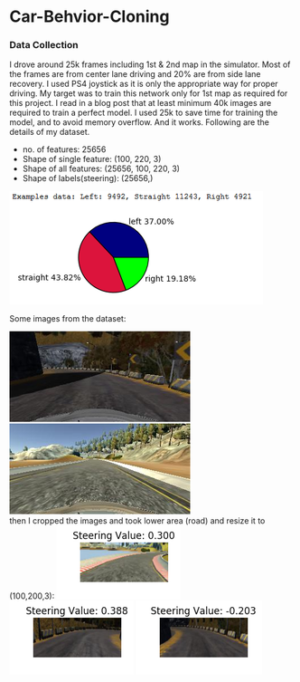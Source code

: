 # Car-Behvior-Cloning
<h3>Data Collection</h3>
<p>I drove around 25k frames including 1st & 2nd map in the simulator. Most of the frames are from center lane driving and 20% are from side lane recovery. I used PS4 joystick as it is only the appropriate way for proper driving. My target was to train this network only for 1st map as required for this project. I read in a blog post that at least minimum 40k images are required to train a perfect model. I used 25k to save time for training the model, and to avoid memory overflow. And it works.
Following are the details of my dataset.
</p>
<ul><li> no. of features: 	25656</li>
<li> Shape of single feature:	(100, 220, 3)</li>
<li> Shape of all features:	(25656, 100, 220, 3)</li>
<li> Shape of labels(steering):	(25656,)</li></ul>
<img src='doc_image/data_size.png'/>

Some images from the dataset: 

<img src='doc_image/center_2017_02_10_13_48_47_600.jpg'/>
<img src='doc_image/center_2017_02_10_13_52_22_872.jpg'/>
<br/>
then I cropped the images and took lower area (road) and resize it to (100,200,3):

<img src='doc_image/cropped_img.png'/>
<img src='doc_image/cropped_img1.png'/>
<img src='doc_image/cropped_img_2.png'/>
